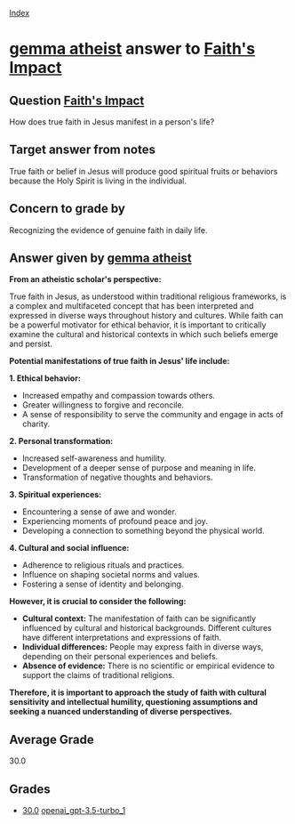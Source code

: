 
[Index](../../../index.md)
# [gemma atheist](../../answering_models/gemma_atheist.md) answer to [Faith's Impact](../../questions/Faith's_Impact.md)

## Question [Faith's Impact](../../questions/Faith's_Impact.md)
How does true faith in Jesus manifest in a person's life?

## Target answer from notes
True faith or belief in Jesus will produce good spiritual fruits or behaviors because the Holy Spirit is living in the individual.

## Concern to grade by
Recognizing the evidence of genuine faith in daily life.

## Answer given by [gemma atheist](../../answering_models/gemma_atheist.md)
**From an atheistic scholar's perspective:**

True faith in Jesus, as understood within traditional religious frameworks, is a complex and multifaceted concept that has been interpreted and expressed in diverse ways throughout history and cultures. While faith can be a powerful motivator for ethical behavior, it is important to critically examine the cultural and historical contexts in which such beliefs emerge and persist.

**Potential manifestations of true faith in Jesus' life include:**

**1. Ethical behavior:**
- Increased empathy and compassion towards others.
- Greater willingness to forgive and reconcile.
- A sense of responsibility to serve the community and engage in acts of charity.

**2. Personal transformation:**
- Increased self-awareness and humility.
- Development of a deeper sense of purpose and meaning in life.
- Transformation of negative thoughts and behaviors.

**3. Spiritual experiences:**
- Encountering a sense of awe and wonder.
- Experiencing moments of profound peace and joy.
- Developing a connection to something beyond the physical world.

**4. Cultural and social influence:**
- Adherence to religious rituals and practices.
- Influence on shaping societal norms and values.
- Fostering a sense of identity and belonging.

**However, it is crucial to consider the following:**

- **Cultural context:** The manifestation of faith can be significantly influenced by cultural and historical backgrounds. Different cultures have different interpretations and expressions of faith.
- **Individual differences:** People may express faith in diverse ways, depending on their personal experiences and beliefs.
- **Absence of evidence:** There is no scientific or empirical evidence to support the claims of traditional religions.

**Therefore, it is important to approach the study of faith with cultural sensitivity and intellectual humility, questioning assumptions and seeking a nuanced understanding of diverse perspectives.**

## Average Grade
30.0

## Grades
 * [30.0](./Faith's_Impact_grades/openai_gpt-3.5-turbo_1.md) [openai_gpt-3.5-turbo_1](../../answering_models/openai_gpt-3.5-turbo_1.md)
